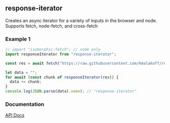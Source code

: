 ## response-iterator

Creates an async iterator for a variety of inputs in the browser and node. Supports fetch, node-fetch, and cross-fetch

### Example 1

```typescript
// import "isomorphic-fetch"; // node only
import responseIterator from "response-iterator";

const res = await fetch("https://raw.githubusercontent.com/kmalakoff/response-iterator/master/package.json");

let data = "";
for await (const chunk of responseIterator(res)) {
  data += chunk;
}
console.log(JSON.parse(data).name); // "response-iterator"
```

### Documentation

[API Docs](https://kmalakoff.github.io/response-iterator/)
